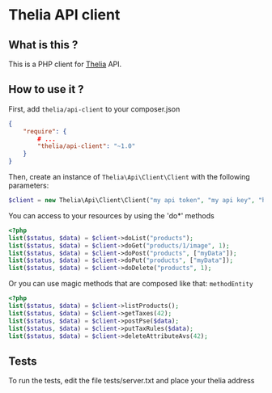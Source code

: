Thelia API client
===

What is this ?
---
This is a PHP client for [Thelia](https://github.com/thelia/thelia) API.

How to use it ?
---
First, add ```thelia/api-client``` to your composer.json

```json
{
    "require": {
        # ...
        "thelia/api-client": "~1.0"
    }
}
```

Then, create an instance of ```Thelia\Api\Client\Client``` with the following parameters:

```php
$client = new Thelia\Api\Client\Client("my api token", "my api key", "http://mysite.tld");
```

You can access to your resources by using the 'do*' methods

```php
<?php
list($status, $data) = $client->doList("products");
list($status, $data) = $client->doGet("products/1/image", 1);
list($status, $data) = $client->doPost("products", ["myData"]);
list($status, $data) = $client->doPut("products", ["myData"]);
list($status, $data) = $client->doDelete("products", 1);
```

Or you can use magic methods that are composed like that: ```methodEntity```

```php
<?php
list($status, $data) = $client->listProducts();
list($status, $data) = $client->getTaxes(42);
list($status, $data) = $client->postPse($data);
list($status, $data) = $client->putTaxRules($data);
list($status, $data) = $client->deleteAttributeAvs(42);
```

Tests
---
To run the tests, edit the file tests/server.txt and place your thelia address